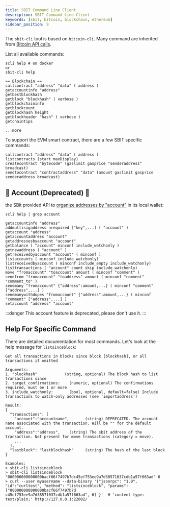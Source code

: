 ```yaml
---
title: SBIT Command Line Client
description: SBIT Command Line Client
keywords: [sbit, bitcoin, blockchain, ethereum]
sidebar_position: 9
---
```


The `sbit-cli` tool is based on `bitcoin-cli`. Many command are inherited from [Bitcoin API calls](https://en.bitcoin.it/wiki/Original_Bitcoin_client/API_calls_list#References).

List all available commands:

```shell
scli help # on docker
or
sbit-cli help

== Blockchain ==
callcontract "address" "data" ( address )
getaccountinfo "address"
getbestblockhash
getblock "blockhash" ( verbose )
getblockchaininfo
getblockcount
getblockhash height
getblockheader "hash" ( verbose )
getchaintips

...more
```

To support the EVM smart contract, there are a few SBIT specific commands:

```
callcontract "address" "data" ( address )
listcontracts (start maxDisplay)
createcontract "bytecode" (gaslimit gasprice "senderaddress" broadcast)
sendtocontract "contractaddress" "data" (amount gaslimit gasprice senderaddress broadcast)
```

## 🚫 Account (Deprecated) 🚫

the SBit provided API to [organize addresses by "account"](https://en.bitcoin.it/wiki/Help:Accounts_explained) in its local wallet:

```
scli help | grep account

getaccountinfo "address"
addmultisigaddress nrequired ["key",...] ( "account" )
getaccount "address"
getaccountaddress "account"
getaddressesbyaccount "account"
getbalance ( "account" minconf include_watchonly )
getnewaddress ( "account" )
getreceivedbyaccount "account" ( minconf )
listaccounts ( minconf include_watchonly)
listreceivedbyaccount ( minconf include_empty include_watchonly)
listtransactions ( "account" count skip include_watchonly)
move "fromaccount" "toaccount" amount ( minconf "comment" )
sendfrom "fromaccount" "toaddress" amount ( minconf "comment" "comment_to" )
sendmany "fromaccount" {"address":amount,...} ( minconf "comment" ["address",...] )
sendmanywithdupes "fromaccount" {"address":amount,...} ( minconf "comment" ["address",...] )
setaccount "address" "account"
```
:::danger
This account feature is deprecated, please don't use it.
:::

## Help For Specific Command

There are detailed documentation for most commands. Let's look at the help message for `listsinceblock`:

```
Get all transactions in blocks since block [blockhash], or all transactions if omitted

Arguments:
1. "blockhash"            (string, optional) The block hash to list transactions since
2. target_confirmations:    (numeric, optional) The confirmations required, must be 1 or more
3. include_watchonly:       (bool, optional, default=false) Include transactions to watch-only addresses (see 'importaddress')

Result:
{
  "transactions": [
    "account":"accountname",       (string) DEPRECATED. The account name associated with the transaction. Will be "" for the default account.
    "address":"address",    (string) The sbit address of the transaction. Not present for move transactions (category = move).
    ...
  ],
  "lastblock": "lastblockhash"     (string) The hash of the last block
}

Examples:
> sbit-cli listsinceblock
> sbit-cli listsinceblock "000000000000000bacf66f7497b7dc45ef753ee9a7d38571037cdb1a57f663ad" 6
> curl --user myusername --data-binary '{"jsonrpc": "1.0", "id":"curltest", "method": "listsinceblock", "params": ["000000000000000bacf66f7497b7d
c45ef753ee9a7d38571037cdb1a57f663ad", 6] }' -H 'content-type: text/plain;' http://127.0.0.1:22002/
```

